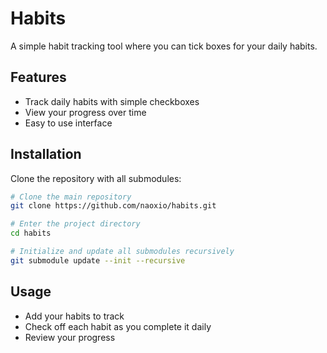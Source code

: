# Habits
A simple habit tracking tool where you can tick boxes for your daily habits.

## Features

- Track daily habits with simple checkboxes
- View your progress over time
- Easy to use interface

## Installation
Clone the repository with all submodules:
```bash
# Clone the main repository
git clone https://github.com/naoxio/habits.git

# Enter the project directory
cd habits

# Initialize and update all submodules recursively
git submodule update --init --recursive
```

## Usage

- Add your habits to track
- Check off each habit as you complete it daily
- Review your progress
